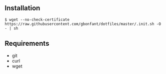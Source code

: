 ## Installation

``$ wget --no-check-certificate https://raw.githubusercontent.com/gbonfant/dotfiles/master/.init.sh -O - | sh``


## Requirements

* git
* curl
* wget
